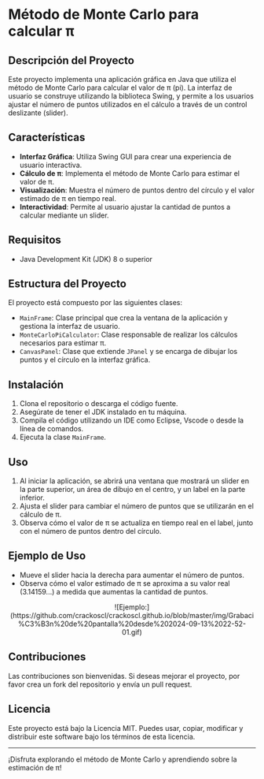# Método de Monte Carlo para calcular π

## Descripción del Proyecto

Este proyecto implementa una aplicación gráfica en Java que utiliza el método de Monte Carlo para calcular el valor de π (pi). La interfaz de usuario se construye utilizando la biblioteca Swing, y permite a los usuarios ajustar el número de puntos utilizados en el cálculo a través de un control deslizante (slider).

## Características

- **Interfaz Gráfica**: Utiliza Swing GUI  para crear una experiencia de usuario interactiva.
- **Cálculo de π**: Implementa el método de Monte Carlo para estimar el valor de π.
- **Visualización**: Muestra el número de puntos dentro del círculo y el valor estimado de π en tiempo real.
- **Interactividad**: Permite al usuario ajustar la cantidad de puntos a calcular mediante un slider.

## Requisitos

- Java Development Kit (JDK) 8 o superior


## Estructura del Proyecto

El proyecto está compuesto por las siguientes clases:

- `MainFrame`: Clase principal que crea la ventana de la aplicación y gestiona la interfaz de usuario.
- `MonteCarloPiCalculator`: Clase responsable de realizar los cálculos necesarios para estimar π.
- `CanvasPanel`: Clase que extiende `JPanel` y se encarga de dibujar los puntos y el círculo en la interfaz gráfica.

## Instalación

1. Clona el repositorio o descarga el código fuente.
2. Asegúrate de tener el JDK instalado en tu máquina.
3. Compila el código utilizando un IDE como  Eclipse, Vscode o desde la línea de comandos.
4. Ejecuta la clase `MainFrame`.

## Uso

1. Al iniciar la aplicación, se abrirá una ventana que mostrará un slider en la parte superior, un área de dibujo en el centro, y un label en la parte inferior.
2. Ajusta el slider para cambiar el número de puntos que se utilizarán en el cálculo de π.
3. Observa cómo el valor de π se actualiza en tiempo real en el label, junto con el número de puntos dentro del círculo.

## Ejemplo de Uso

- Mueve el slider hacia la derecha para aumentar el número de puntos.
- Observa cómo el valor estimado de π se aproxima a su valor real (3.14159...) a medida que aumentas la cantidad de puntos.

<div align="center">
![Ejemplo:](https://github.com/crackoscl/crackoscl.github.io/blob/master/img/Grabaci%C3%B3n%20de%20pantalla%20desde%202024-09-13%2022-52-01.gif)
</div>

## Contribuciones

Las contribuciones son bienvenidas. Si deseas mejorar el proyecto, por favor crea un fork del repositorio y envía un pull request.

## Licencia

Este proyecto está bajo la Licencia MIT. Puedes usar, copiar, modificar y distribuir este software bajo los términos de esta licencia.

---

¡Disfruta explorando el método de Monte Carlo y aprendiendo sobre la estimación de π!
